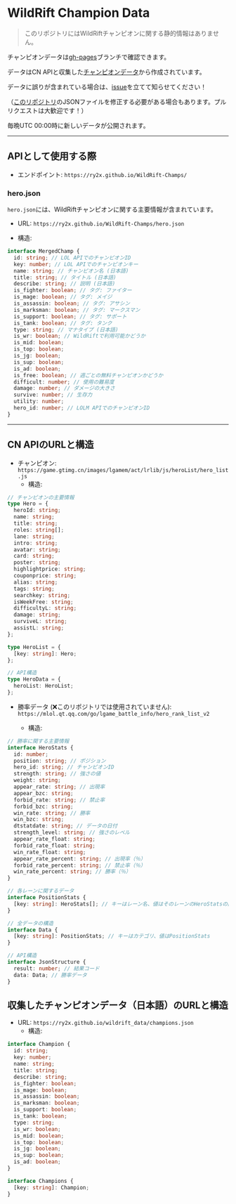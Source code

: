 # WildRift Champion Data

> このリポジトリにはWildRiftチャンピオンに関する静的情報はありません。

チャンピオンデータは[gh-pages](https://github.com/ry2x/WildRift-Champs/tree/gh-pages)ブランチで確認できます。

データはCN APIと収集した[チャンピオンデータ](https://github.com/ry2x/wildrift_data)から作成されています。

データに誤りが含まれている場合は、[issue](https://github.com/ry2x/WildRift-Champs/issues)を立てて知らせてください！

（[このリポジトリ](https://github.com/ry2x/wildrift_data)のJSONファイルを修正する必要がある場合もあります。プルリクエストは大歓迎です！）

毎晩UTC 00:00時に新しいデータが公開されます。

---

## APIとして使用する際

- エンドポイント: `https://ry2x.github.io/WildRift-Champs/`

### hero.json

`hero.json`には、WildRiftチャンピオンに関する主要情報が含まれています。

- URL: `https://ry2x.github.io/WildRift-Champs/hero.json`

- 構造:  

```ts
interface MergedChamp {
  id: string; // LOL APIでのチャンピオンID
  key: number; // LOL APIでのチャンピオンキー
  name: string; // チャンピオン名 (日本語)
  title: string; // タイトル (日本語)
  describe: string; // 説明 (日本語)
  is_fighter: boolean; // タグ: ファイター
  is_mage: boolean; // タグ: メイジ
  is_assassin: boolean; // タグ: アサシン
  is_marksman: boolean; // タグ: マークスマン
  is_support: boolean; // タグ: サポート
  is_tank: boolean; // タグ: タンク
  type: string; // マナタイプ (日本語)
  is_wr: boolean; // WildRiftで利用可能かどうか
  is_mid: boolean;
  is_top: boolean;
  is_jg: boolean;
  is_sup: boolean;
  is_ad: boolean;
  is_free: boolean; // 週ごとの無料チャンピオンかどうか
  difficult: number; // 使用の難易度
  damage: number; // ダメージの大きさ
  survive: number; // 生存力
  utility: number;
  hero_id: number; // LOLM APIでのチャンピオンID
}
```

---

## CN APIのURLと構造

- チャンピオン: `https://game.gtimg.cn/images/lgamem/act/lrlib/js/heroList/hero_list.js`  
  - 構造:

```ts
// チャンピオンの主要情報
type Hero = {
  heroId: string;
  name: string;
  title: string;
  roles: string[];
  lane: string;
  intro: string;
  avatar: string;
  card: string;
  poster: string;
  highlightprice: string;
  couponprice: string;
  alias: string;
  tags: string;
  searchkey: string;
  isWeekFree: string;
  difficultyL: string;
  damage: string;
  surviveL: string;
  assistL: string;
};

type HeroList = {
  [key: string]: Hero;
};

// API構造
type HeroData = {
  heroList: HeroList;
};
```

- 勝率データ (❌このリポジトリでは使用されていません): `https://mlol.qt.qq.com/go/lgame_battle_info/hero_rank_list_v2`

  - 構造:  

```ts
// 勝率に関する主要情報
interface HeroStats {
  id: number;
  position: string; // ポジション
  hero_id: string; // チャンピオンID
  strength: string; // 強さの値
  weight: string;
  appear_rate: string; // 出現率
  appear_bzc: string;
  forbid_rate: string; // 禁止率
  forbid_bzc: string;
  win_rate: string; // 勝率
  win_bzc: string;
  dtstatdate: string; // データの日付
  strength_level: string; // 強さのレベル
  appear_rate_float: string;
  forbid_rate_float: string;
  win_rate_float: string;
  appear_rate_percent: string; // 出現率（％）
  forbid_rate_percent: string; // 禁止率（％）
  win_rate_percent: string; // 勝率（％）
}

// 各レーンに関するデータ
interface PositionStats {
  [key: string]: HeroStats[]; // キーはレーン名、値はそのレーンのHeroStatsの配列
}

// 全データの構造
interface Data {
  [key: string]: PositionStats; // キーはカテゴリ、値はPositionStats
}

// API構造
interface JsonStructure {
  result: number; // 結果コード
  data: Data; // 勝率データ
}
```

## 収集したチャンピオンデータ（日本語）のURLと構造

- URL: `https://ry2x.github.io/wildrift_data/champions.json`  
  - 構造:  

```ts
interface Champion {
  id: string;
  key: number;
  name: string;
  title: string;
  describe: string;
  is_fighter: boolean;
  is_mage: boolean;
  is_assassin: boolean;
  is_marksman: boolean;
  is_support: boolean;
  is_tank: boolean;
  type: string;
  is_wr: boolean;
  is_mid: boolean;
  is_top: boolean;
  is_jg: boolean;
  is_sup: boolean;
  is_ad: boolean;
}

interface Champions {
  [key: string]: Champion;
}
```
